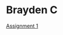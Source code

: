 <h1>Brayden C</h1>

<p><a href="/Basic_web_Design_2024-2025/Online_news_Article_assignment" target="_blank">Assignment 1</a></p>
